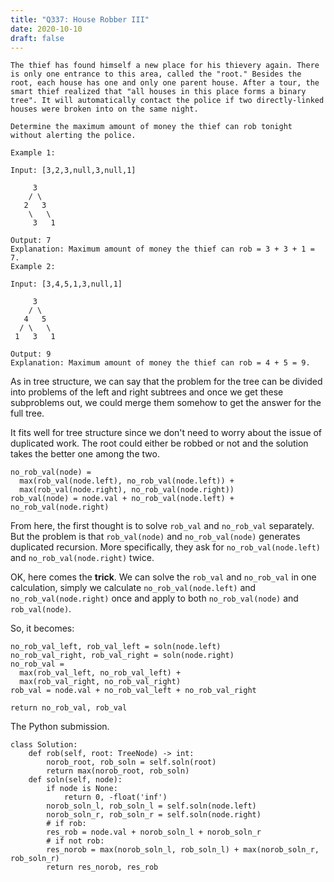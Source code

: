 ```yaml
---
title: "Q337: House Robber III"
date: 2020-10-10
draft: false
---
```


```
The thief has found himself a new place for his thievery again. There is only one entrance to this area, called the "root." Besides the root, each house has one and only one parent house. After a tour, the smart thief realized that "all houses in this place forms a binary tree". It will automatically contact the police if two directly-linked houses were broken into on the same night.

Determine the maximum amount of money the thief can rob tonight without alerting the police.

Example 1:

Input: [3,2,3,null,3,null,1]

     3
    / \
   2   3
    \   \ 
     3   1

Output: 7 
Explanation: Maximum amount of money the thief can rob = 3 + 3 + 1 = 7.
Example 2:

Input: [3,4,5,1,3,null,1]

     3
    / \
   4   5
  / \   \ 
 1   3   1

Output: 9
Explanation: Maximum amount of money the thief can rob = 4 + 5 = 9.
```

As in tree structure, we can say that the problem for the tree can be divided into problems of the left and right subtrees and once we get these subproblems out, we could merge them somehow to get the answer for the full tree.

It fits well for tree structure since we don't need to worry about the issue of duplicated work.
The root could either be robbed or not and the solution takes the better one among the two.

```
no_rob_val(node) = 
  max(rob_val(node.left), no_rob_val(node.left)) + 
  max(rob_val(node.right), no_rob_val(node.right))
rob_val(node) = node.val + no_rob_val(node.left) + no_rob_val(node.right)
```

From here, the first thought is to solve `rob_val` and `no_rob_val` separately. 
But the problem is that `rob_val(node)` and `no_rob_val(node)` generates duplicated recursion. 
More specifically, they ask for `no_rob_val(node.left)` and `no_rob_val(node.right)` twice.

OK, here comes the **trick**. 
We can solve the `rob_val` and `no_rob_val` in one calculation, simply we calculate `no_rob_val(node.left)` and `no_rob_val(node.right)` once and apply to both `no_rob_val(node)` and `rob_val(node)`.

So, it becomes:

```
no_rob_val_left, rob_val_left = soln(node.left)
no_rob_val_right, rob_val_right = soln(node.right)
no_rob_val = 
  max(rob_val_left, no_rob_val_left) + 
  max(rob_val_right, no_rob_val_right)
rob_val = node.val + no_rob_val_left + no_rob_val_right

return no_rob_val, rob_val
```

The Python submission.

```
class Solution:
    def rob(self, root: TreeNode) -> int:
        norob_root, rob_soln = self.soln(root)
        return max(norob_root, rob_soln)
    def soln(self, node):
        if node is None:
            return 0, -float('inf')
        norob_soln_l, rob_soln_l = self.soln(node.left)
        norob_soln_r, rob_soln_r = self.soln(node.right)
        # if rob:
        res_rob = node.val + norob_soln_l + norob_soln_r
        # if not rob:
        res_norob = max(norob_soln_l, rob_soln_l) + max(norob_soln_r, rob_soln_r)
        return res_norob, res_rob
```
 